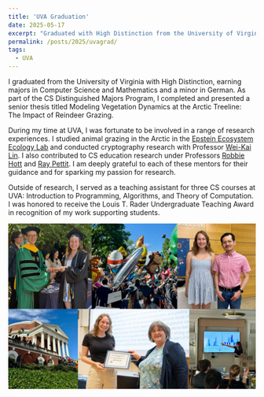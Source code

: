 ```yaml
---
title: 'UVA Graduation'
date: 2025-05-17
excerpt: "Graduated with High Distinction from the University of Virginia. Wahoowa!"
permalink: /posts/2025/uvagrad/
tags:
  - UVA
---
```


I graduated from the University of Virginia with High Distinction, earning majors in Computer Science and Mathematics and a minor in German. As part of the CS Distinguished Majors Program, I completed and presented a senior thesis titled Modeling Vegetation Dynamics at the Arctic Treeline: The Impact of Reindeer Grazing.

During my time at UVA, I was fortunate to be involved in a range of research experiences. I studied animal grazing in the Arctic in the [Epstein Ecosystem Ecology Lab](https://epstein.evsc.virginia.edu/) and conducted cryptography research with Professor [Wei-Kai Lin](https://weikailin.github.io/). I also contributed to CS education research under Professors [Robbie Hott](https://cs.robbiehott.com/) and [Ray Pettit](https://engineering.virginia.edu/faculty/raymond-pettit). I am deeply grateful to each of these mentors for their guidance and for sparking my passion for research.

Outside of research, I served as a teaching assistant for three CS courses at UVA: Introduction to Programming, Algorithms, and Theory of Computation. I was honored to receive the Louis T. Rader Undergraduate Teaching Award in recognition of my work supporting students.

![image](/assets/images/page_imgs/uvagrad.jpg)
